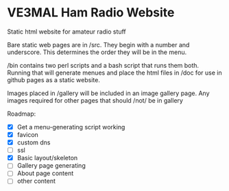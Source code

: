 # VE3MAL Ham Radio Website
Static html website for amateur radio stuff

Bare static web pages are in /src. They begin with a number and underscore.
This determines the order they will be in the menu.

/bin contains two perl scripts and a bash script that runs them both.
Running that will generate menues and place the html files
in /doc for use in github pages as a static website.

Images placed in /gallery will be included in an image gallery page. Any
images required for other pages that should /not/ be in gallery

Roadmap:
- [x] Get a menu-generating script working
- [x] favicon
- [x] custom dns
- [ ] ssl
- [x] Basic layout/skeleton
- [ ] Gallery page generating
- [ ] About page content
- [ ] other content
